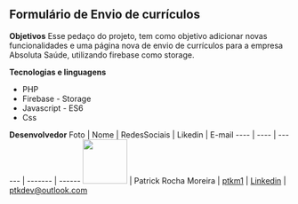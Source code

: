 ## Formulário de Envio de currículos

**Objetivos**
Esse pedaço do projeto, tem como objetivo adicionar novas funcionalidades e uma página nova de envio de currículos para a empresa Absoluta Saúde, utilizando firebase como storage.

**Tecnologias e linguagens**

- PHP
- Firebase - Storage
- Javascript - ES6
- Css

**Desenvolvedor**
Foto | Nome | RedesSociais | Likedin | E-mail
---- | ---- | ------ | ------- | ------
<img src="https://avatars3.githubusercontent.com/u/59058473?s=460&u=25e12ff5fcb6fb5780ef78e9168615da9ce4349c&v=4" width="80px"> | Patrick Rocha Moreira | [ptkm1](https://github.com/ptkm1) | [Linkedin](https://www.linkedin.com/in/ptkm1/) | ptkdev@outlook.com